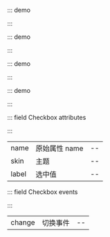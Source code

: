 

::: demo

<template>
  <lay-form>
    <lay-checkbox name="like" skin="primary" label="1">普通</lay-checkbox>
 </lay-form>
</template>

<script>
import { ref } from 'vue'

export default {
  setup() {

    return {
    }
  }
}
</script>

:::

::: demo

<template>
  <lay-form>
    <lay-checkbox name="like" skin="primary" v-model:checked="checked1" label="1">写作</lay-checkbox>
    <lay-checkbox name="like" skin="primary" v-model:checked="checked2" label="2">画画</lay-checkbox>
    <lay-checkbox name="like" skin="primary" v-model:checked="checked3" label="3">运动</lay-checkbox>
  </lay-form>
</template>

<script>
import { ref } from 'vue'

export default {
  setup() {

    const checked1 = ref(true);
    const checked2 = ref(true);
    const checked3 = ref(true);

    return {
        checked1, checked2, checked3
    }
  }
}
</script>

:::

::: demo

<template>
  <lay-form>
    <lay-checkbox name="like" skin="primary" label="1" :disabled="disabled">禁用</lay-checkbox>
 </lay-form>
</template>

<script>
import { ref } from 'vue'

export default {
  setup() {

    const disabled = ref(false)

    return {
      disabled 
    }
  }
}
</script>

:::

::: demo

<template>
  <lay-form>
    <lay-checkbox name="like" skin="primary" label="1" @change="change">回调</lay-checkbox>
 </lay-form>
</template>

<script>
import { ref } from 'vue'

export default {
  setup() {

    const change = function(isChecked) {
        console.log("是否选中:" + isChecked)
    }

    return {
        change
    }
  }
}
</script>

:::

::: field Checkbox attributes

::: 

|          |      |                         |  
| -------- | ---- | ----------------------- | 
| name       | 原始属性 name | --  | 
| skin       | 主题 | --  |
| label       | 选中值 | --   | 

::: field Checkbox events

::: 

|          |      |                         |  
| -------- | ---- | ----------------------- | 
| change   | 切换事件 | -- | 